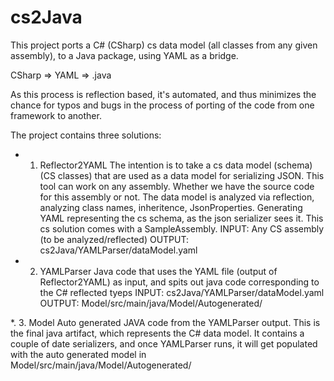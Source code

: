 # cs2Java
This project ports a C# (CSharp) cs data model (all classes from any given assembly), to a Java package, using YAML as a bridge.

CSharp => YAML => .java

As this process is reflection based, it's automated, and thus minimizes the chance for typos and bugs in the process of porting of the code from one framework to another.


The project contains three solutions:


*  1. Reflector2YAML
The intention is to take a cs data model (schema) (CS classes) that are used as a data model for serializing JSON.
This tool can work on any assembly.  Whether we have the source code for this assembly or not.
The data model is analyzed via reflection, analyzing class names, inheritence, JsonProperties.
Generating YAML representing the cs schema, as the json serializer sees it.
This cs solution comes with a SampleAssembly.
INPUT:  Any CS assembly (to be analyzed/reflected)
OUTPUT: cs2Java/YAMLParser/dataModel.yaml

*  2. YAMLParser
Java code that uses the YAML file (output of Reflector2YAML) as input, and spits out java code corresponding to the C# reflected tyeps
INPUT: cs2Java/YAMLParser/dataModel.yaml
OUTPUT: Model/src/main/java/Model/Autogenerated/


*. 3. Model
Auto generated JAVA code from the YAMLParser output.
This is the final java artifact, which represents the C# data model.
It contains a couple of date serializers, and once YAMLParser runs, it will get populated with the auto generated model in Model/src/main/java/Model/Autogenerated/
